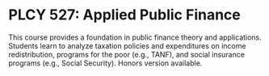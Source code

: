 # PLCY 527: Applied Public Finance

This course provides a foundation in public finance theory and applications. Students learn to analyze taxation policies and expenditures on income redistribution, programs for the poor (e.g., TANF), and social insurance programs (e.g., Social Security). Honors version available.